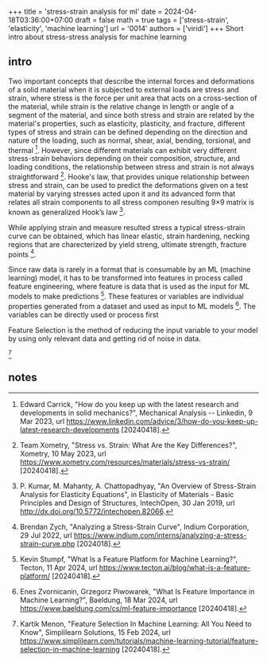 +++
title = 'stress-strain analysis for ml'
date = 2024-04-18T03:36:00+07:00
draft = false
math = true
tags = ['stress-strain', 'elasticity', 'machine learning']
url = '0014'
authors = ['viridi']
+++
Short intro about stress-stress analysis for machine learning <!--more-->


## intro
Two important concepts that describe the internal forces and deformations of a solid material when it is subjected to external loads are stress and strain, where stress is the force per unit area that acts on a cross-section of the material, while strain is the relative change in length or angle of a segment of the material, and since both stress and strain are related by the material's properties, such as elasticity, plasticity, and fracture, different types of stress and strain can be defined depending on the direction and nature of the loading, such as normal, shear, axial, bending, torsional, and thermal [^carrick_2023]. However, since different materials can exhibit very different stress-strain behaviors depending on their composition, structure, and loading conditions, the relationship between stress and strain is not always straightforward [^xometryteam_2023]. Hooke's law, that provides unique relationship between stress and strain, can be used to predict the deformations given on a test material by varying stresses acted upon it and its advanced form that relates all strain components to all stress componen resulting 9&times;9 matrix is known as generalized Hook’s law [^kumar_2019].

While applying strain and measure resulted stress a typical stress-strain curve can be obtained, which has linear elastic, strain hardening, necking regions that are charecterized by yield streng, ultimate strength, fracture points [^zych_2022].

Since raw data is rarely in a format that is consumable by an ML (machine learning) model, it has to be transformed into features in process called feature engineering, where feature is data that is used as the input for ML models to make predictions [^stumpf_2024]. These features or variables are individual properties generated from a dataset and used as input to ML models [^zvornicanin_2024]. The variables can be directly used or process first 

Feature Selection is the method of reducing the input variable to your model by using only relevant data and getting rid of noise in data.

[^menon_2024]


## notes
[^carrick_2023]: Edward Carrick, "How do you keep up with the latest research and developments in solid mechanics?", Mechanical Analysis -- Linkedin, 9 Mar 2023, url https://www.linkedin.com/advice/3/how-do-you-keep-up-latest-research-developments [20240418].
[^kumar_2019]: P. Kumar, M. Mahanty, A. Chattopadhyay, "An Overview of Stress-Strain Analysis for Elasticity Equations", in Elasticity of Materials - Basic Principles and Design of Structures, IntechOpen, 30 Jan 2019, url http://dx.doi.org/10.5772/intechopen.82066.
[^menon_2024]: Kartik Menon, "Feature Selection In Machine Learning: All You Need to Know", Simplilearn Solutions, 15 Feb 2024, url https://www.simplilearn.com/tutorials/machine-learning-tutorial/feature-selection-in-machine-learning [20240418].
[^stumpf_2024]: Kevin Stumpf, "What Is a Feature Platform for Machine Learning?", Tecton, 11 Apr 2024, url https://www.tecton.ai/blog/what-is-a-feature-platform/ [20240418].
[^xometryteam_2023]: Team Xometry, "Stress vs. Strain: What Are the Key Differences?", Xometry, 10 May 2023, url https://www.xometry.com/resources/materials/stress-vs-strain/ [20240418].
[^zvornicanin_2024]: Enes Zvornicanin, Grzegorz Piwowarek, "What Is Feature Importance in Machine Learning?", Baeldung, 18 Mar 2024, url https://www.baeldung.com/cs/ml-feature-importance [20240418].
[^zych_2022]: Brendan Zych, "Analyzing a Stress-Strain Curve", Indium Corporation, 29 Jul 2022, url https://www.indium.com/interns/analyzing-a-stress-strain-curve.php [2024018].
